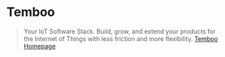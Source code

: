 Temboo
==

> Your IoT Software Stack. Build, grow, and extend your products for the Internet of Things with less friction and more flexibility. [Temboo Homepage](https://temboo.com/)

